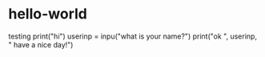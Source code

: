 # hello-world
testing
print("hi")
userinp = inpu("what is your name?")
print("ok ", userinp, " have a nice day!")
